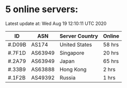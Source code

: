 # 5 online servers:

Latest update at: Wed Aug 19 12:10:11 UTC 2020

| ID | ASN | Server Country | Online |
| -- | --- | -------------- | ------ |
| #.D09B | AS174 | United States | 58 hrs |
| #.7F1D | AS63949 | Singapore | 20 hrs |
| #.2A79 | AS63949 | Japan | 65 hrs |
| #.33B9 | AS63888 | Hong Kong | 2 hrs |
| #.1F2B | AS49392 | Russia | 1 hrs |


